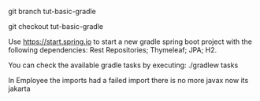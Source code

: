 git branch tut-basic-gradle

git checkout tut-basic-gradle

Use https://start.spring.io to start a new gradle spring boot project with the following dependencies: 
Rest Repositories; Thymeleaf; JPA; H2.

You can  check the available gradle tasks by executing:
./gradlew tasks

In Employee the imports had a failed import there is no more javax now its jakarta 
